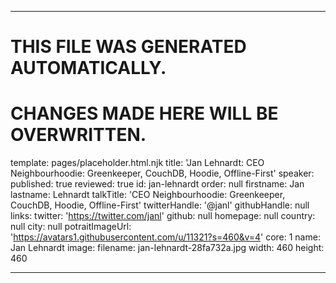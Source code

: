 ----

# THIS FILE WAS GENERATED AUTOMATICALLY.
# CHANGES MADE HERE WILL BE OVERWRITTEN.

template: pages/placeholder.html.njk
title: 'Jan Lehnardt: CEO Neighbourhoodie: Greenkeeper, CouchDB, Hoodie, Offline-First'
speaker:
  published: true
  reviewed: true
  id: jan-lehnardt
  order: null
  firstname: Jan
  lastname: Lehnardt
  talkTitle: 'CEO Neighbourhoodie: Greenkeeper, CouchDB, Hoodie, Offline-First'
  twitterHandle: '@janl'
  githubHandle: null
  links:
    twitter: 'https://twitter.com/janl'
    github: null
    homepage: null
  country: null
  city: null
  potraitImageUrl: 'https://avatars1.githubusercontent.com/u/11321?s=460&v=4'
  core: 1
  name: Jan Lehnardt
  image:
    filename: jan-lehnardt-28fa732a.jpg
    width: 460
    height: 460

----

 